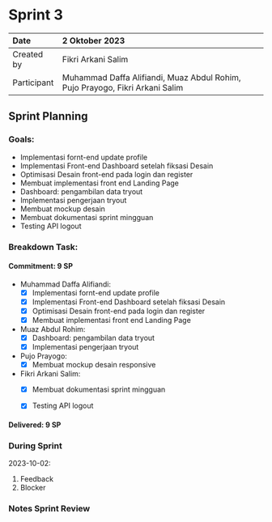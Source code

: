 # Sprint 3


|Date|2 Oktober 2023|
| :- | :- |
|Created by|Fikri Arkani Salim|
|Participant|Muhammad Daffa Alifiandi, Muaz Abdul Rohim, Pujo Prayogo, Fikri Arkani Salim|
## Sprint Planning
### Goals:
- Implementasi fornt-end update profile
- Implementasi Front-end Dashboard setelah fiksasi Desain
- Optimisasi Desain front-end pada login dan register
- Membuat implementasi front end Landing Page
- Dashboard: pengambilan data tryout
- Implementasi pengerjaan tryout
- Membuat mockup desain 
- Membuat dokumentasi sprint mingguan
- Testing API logout 
### Breakdown Task:
#### Commitment: 9 SP
- Muhammad Daffa Alifiandi: 
  - [X] Implementasi fornt-end update profile
  - [X] Implementasi Front-end Dashboard setelah fiksasi Desain
  - [X] Optimisasi Desain front-end pada login dan register
  - [X] Membuat implementasi front end Landing Page
- Muaz Abdul Rohim: 
  - [X] Dashboard: pengambilan data tryout
  - [X] Implementasi pengerjaan tryout
- Pujo Prayogo: 
  - [X] Membuat mockup desain responsive 
- Fikri Arkani Salim: 
  - [X] Membuat dokumentasi sprint mingguan
  - [X] Testing API logout 
  

#### Delivered:	 9 SP
### During Sprint
2023-10-02:

1. Feedback
1. Blocker
### Notes Sprint Review


